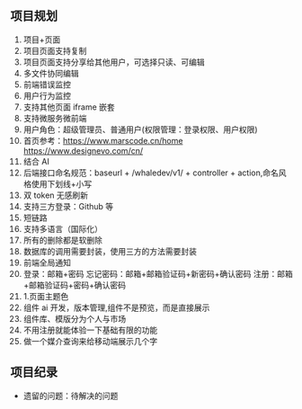 ## 项目规划

1. 项目+页面
2. 项目页面支持复制
3. 项目页面支持分享给其他用户，可选择只读、可编辑
4. 多文件协同编辑
5. 前端错误监控
6. 用户行为监控
7. 支持其他页面 iframe 嵌套
8. 支持微服务微前端
9. 用户角色：超级管理员、普通用户(权限管理：登录权限、用户权限)
10. 首页参考：https://www.marscode.cn/home https://www.designevo.com/cn/
11. 结合 AI
12. 后端接口命名规范：baseurl + /whaledev/v1/ + controller + action,命名风格使用下划线+小写
13. 双 token 无感刷新
14. 支持三方登录：Github 等
15. 短链路
16. 支持多语言（国际化）
17. 所有的删除都是软删除
18. 数据库的调用需要封装，使用三方的方法需要封装
19. 前端全局通知
20. 登录：邮箱+密码 忘记密码：邮箱+邮箱验证码+新密码+确认密码 注册：邮箱+邮箱验证码+密码+确认密码
21. 1.页面主题色
22. 组件 ai 开发，版本管理,组件不是预览，而是直接展示
23. 组件库、模版分为个人与市场
24. 不用注册就能体验一下基础有限的功能
25. 做一个媒介查询来给移动端展示几个字

## 项目纪录

- 遗留的问题：待解决的问题
